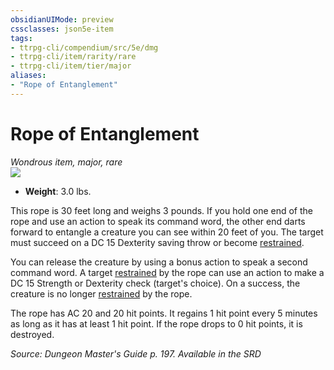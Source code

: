 ```yaml
---
obsidianUIMode: preview
cssclasses: json5e-item
tags:
- ttrpg-cli/compendium/src/5e/dmg
- ttrpg-cli/item/rarity/rare
- ttrpg-cli/item/tier/major
aliases: 
- "Rope of Entanglement"
---
```

# Rope of Entanglement
*Wondrous item, major, rare*  
![](3-Mechanics/CLI/items/img/rope-of-entanglement.webp#right)

- **Weight**: 3.0 lbs.

This rope is 30 feet long and weighs 3 pounds. If you hold one end of the rope and use an action to speak its command word, the other end darts forward to entangle a creature you can see within 20 feet of you. The target must succeed on a DC 15 Dexterity saving throw or become [restrained](3-Mechanics/CLI/rules/conditions.md#Restrained).

You can release the creature by using a bonus action to speak a second command word. A target [restrained](3-Mechanics/CLI/rules/conditions.md#Restrained) by the rope can use an action to make a DC 15 Strength or Dexterity check (target's choice). On a success, the creature is no longer [restrained](3-Mechanics/CLI/rules/conditions.md#Restrained) by the rope.

The rope has AC 20 and 20 hit points. It regains 1 hit point every 5 minutes as long as it has at least 1 hit point. If the rope drops to 0 hit points, it is destroyed.

*Source: Dungeon Master's Guide p. 197. Available in the <span title='Systems Reference Document (5.1)'>SRD</span>*